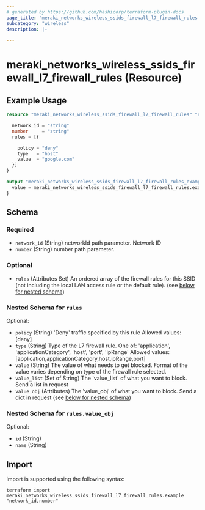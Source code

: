```yaml
---
# generated by https://github.com/hashicorp/terraform-plugin-docs
page_title: "meraki_networks_wireless_ssids_firewall_l7_firewall_rules Resource - terraform-provider-meraki"
subcategory: "wireless"
description: |-
  
---
```


# meraki_networks_wireless_ssids_firewall_l7_firewall_rules (Resource)



## Example Usage

```terraform
resource "meraki_networks_wireless_ssids_firewall_l7_firewall_rules" "example" {

  network_id = "string"
  number     = "string"
  rules = [{

    policy = "deny"
    type   = "host"
    value  = "google.com"
  }]
}

output "meraki_networks_wireless_ssids_firewall_l7_firewall_rules_example" {
  value = meraki_networks_wireless_ssids_firewall_l7_firewall_rules.example
}
```

<!-- schema generated by tfplugindocs -->
## Schema

### Required

- `network_id` (String) networkId path parameter. Network ID
- `number` (String) number path parameter.

### Optional

- `rules` (Attributes Set) An ordered array of the firewall rules for this SSID (not including the local LAN access rule or the default rule). (see [below for nested schema](#nestedatt--rules))

<a id="nestedatt--rules"></a>
### Nested Schema for `rules`

Optional:

- `policy` (String) 'Deny' traffic specified by this rule
                                        Allowed values: [deny]
- `type` (String) Type of the L7 firewall rule. One of: 'application', 'applicationCategory', 'host', 'port', 'ipRange'
                                        Allowed values: [application,applicationCategory,host,ipRange,port]
- `value` (String) The value of what needs to get blocked. Format of the value varies depending on type of the firewall rule selected.
- `value_list` (Set of String) The 'value_list' of what you want to block. Send a list in request
- `value_obj` (Attributes) The 'value_obj' of what you want to block. Send a dict in request (see [below for nested schema](#nestedatt--rules--value_obj))

<a id="nestedatt--rules--value_obj"></a>
### Nested Schema for `rules.value_obj`

Optional:

- `id` (String)
- `name` (String)

## Import

Import is supported using the following syntax:

```shell
terraform import meraki_networks_wireless_ssids_firewall_l7_firewall_rules.example "network_id,number"
```

